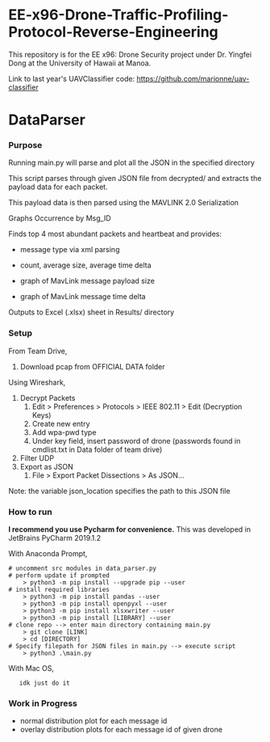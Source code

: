 # EE-x96-Drone-Traffic-Profiling-Protocol-Reverse-Engineering
This repository is for the EE x96: Drone Security project under Dr. Yingfei Dong at the University of Hawaii at Manoa. 

Link to last year's UAVClassifier code: https://github.com/marionne/uav-classifier


# DataParser
### Purpose
Running main.py will parse and plot all the JSON in the specified directory

This script parses through given JSON file from decrypted/ and extracts the payload data for each packet.
  
This payload data is then parsed using the MAVLINK 2.0 Serialization

Graphs Occurrence by Msg_ID

Finds top 4 most abundant packets and heartbeat and provides:

 - message type via xml parsing

 - count, average size, average time delta

 - graph of MavLink message payload size

 - graph of MavLink message time delta

Outputs to Excel (.xlsx) sheet in Results/ directory

### Setup
From Team Drive,
  1) Download pcap from OFFICIAL DATA folder 

Using Wireshark,
   1) Decrypt Packets 
      1) Edit > Preferences > Protocols > IEEE 802.11 > Edit (Decryption Keys)
      2) Create new entry
      3) Add wpa-pwd type   
      4) Under key field, insert password of drone (passwords found in cmdlist.txt in Data folder of team drive)
   2) Filter UDP
   3) Export as JSON
      1) File > Export Packet Dissections > As JSON...

Note: the variable json_location specifies the path to this JSON file


### How to run
**I recommend you use Pycharm for convenience.** This was developed in JetBrains PyCharm 2019.1.2

With Anaconda Prompt,
```
# uncomment src modules in data_parser.py
# perform update if prompted
    > python3 -m pip install --upgrade pip --user
# install required libraries
    > python3 -m pip install pandas --user
    > python3 -m pip install openpyxl --user
    > python3 -m pip install xlsxwriter --user
    > python3 -m pip install [LIBRARY] --user
# clone repo --> enter main directory containing main.py
    > git clone [LINK]
    > cd [DIRECTORY]
# Specify filepath for JSON files in main.py --> execute script
    > python3 .\main.py
``` 

With Mac OS,

       idk just do it
       
### Work in Progress
- normal distribution plot for each message id
- overlay distribution plots for each message id of given drone





